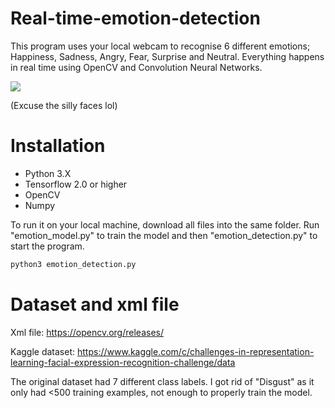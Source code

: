 # Real-time-emotion-detection
This program uses your local webcam to recognise 6 different emotions; Happiness, Sadness, Angry, Fear, Surprise and Neutral. Everything happens in real time using OpenCV and Convolution Neural Networks. 

![](emotion_detection_demo.gif)

(Excuse the silly faces lol)

# Installation
- Python 3.X
- Tensorflow 2.0 or higher
- OpenCV
- Numpy

To run it on your local machine, download all files into the same folder. Run "emotion_model.py" to train the model and then "emotion_detection.py" to start the program.
```bash
python3 emotion_detection.py
```

# Dataset and xml file
Xml file: https://opencv.org/releases/

Kaggle dataset: https://www.kaggle.com/c/challenges-in-representation-learning-facial-expression-recognition-challenge/data

The original dataset had 7 different class labels. I got rid of "Disgust" as it only had <500 training examples, not enough to properly train the model.
